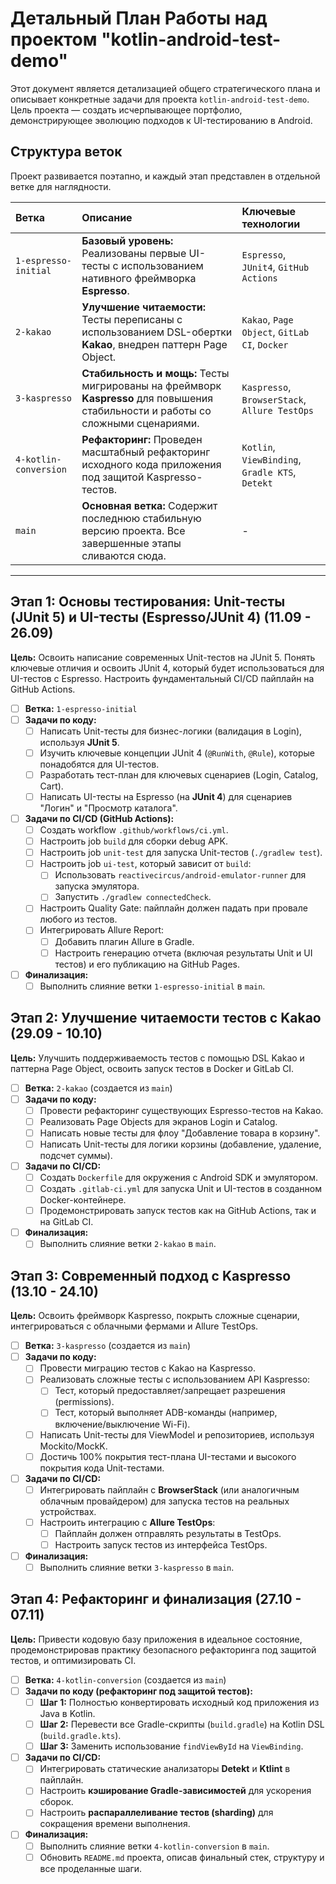# Детальный План Работы над проектом "kotlin-android-test-demo"

Этот документ является детализацией общего стратегического плана и описывает конкретные задачи для проекта `kotlin-android-test-demo`. Цель проекта — создать исчерпывающее портфолио, демонстрирующее эволюцию подходов к UI-тестированию в Android.

## Структура веток

Проект развивается поэтапно, и каждый этап представлен в отдельной ветке для наглядности.

| Ветка | Описание | Ключевые технологии |
| :--- | :--- | :--- |
| `1-espresso-initial` | **Базовый уровень:** Реализованы первые UI-тесты с использованием нативного фреймворка **Espresso**. | `Espresso`, `JUnit4`, `GitHub Actions` |
| `2-kakao` | **Улучшение читаемости:** Тесты переписаны с использованием DSL-обертки **Kakao**, внедрен паттерн Page Object. | `Kakao`, `Page Object`, `GitLab CI`, `Docker` |
| `3-kaspresso` | **Стабильность и мощь:** Тесты мигрированы на фреймворк **Kaspresso** для повышения стабильности и работы со сложными сценариями. | `Kaspresso`, `BrowserStack`, `Allure TestOps` |
| `4-kotlin-conversion` | **Рефакторинг:** Проведен масштабный рефакторинг исходного кода приложения под защитой Kaspresso-тестов. | `Kotlin`, `ViewBinding`, `Gradle KTS`, `Detekt` |
| `main` | **Основная ветка:** Содержит последнюю стабильную версию проекта. Все завершенные этапы сливаются сюда. | - |

---

## Этап 1: Основы тестирования: Unit-тесты (JUnit 5) и UI-тесты (Espresso/JUnit 4) (11.09 - 26.09)

**Цель:** Освоить написание современных Unit-тестов на JUnit 5. Понять ключевые отличия и освоить JUnit 4, который будет использоваться для UI-тестов с Espresso. Настроить фундаментальный CI/CD пайплайн на GitHub Actions.

*   [ ] **Ветка:** `1-espresso-initial`
*   [ ] **Задачи по коду:**
    *   [ ] Написать Unit-тесты для бизнес-логики (валидация в Login), используя **JUnit 5**.
    *   [ ] Изучить ключевые концепции JUnit 4 (`@RunWith`, `@Rule`), которые понадобятся для UI-тестов.
    *   [ ] Разработать тест-план для ключевых сценариев (Login, Catalog, Cart).
    *   [ ] Написать UI-тесты на Espresso (на **JUnit 4**) для сценариев "Логин" и "Просмотр каталога".
*   [ ] **Задачи по CI/CD (GitHub Actions):**
    *   [ ] Создать workflow `.github/workflows/ci.yml`.
    *   [ ] Настроить job `build` для сборки debug APK.
    *   [ ] Настроить job `unit-test` для запуска Unit-тестов (`./gradlew test`).
    *   [ ] Настроить job `ui-test`, который зависит от `build`:
        *   [ ] Использовать `reactivecircus/android-emulator-runner` для запуска эмулятора.
        *   [ ] Запустить `./gradlew connectedCheck`.
    *   [ ] Настроить Quality Gate: пайплайн должен падать при провале любого из тестов.
    *   [ ] Интегрировать Allure Report:
        *   [ ] Добавить плагин Allure в Gradle.
        *   [ ] Настроить генерацию отчета (включая результаты Unit и UI тестов) и его публикацию на GitHub Pages.
*   [ ] **Финализация:**
    *   [ ] Выполнить слияние ветки `1-espresso-initial` в `main`.

## Этап 2: Улучшение читаемости тестов с Kakao (29.09 - 10.10)

**Цель:** Улучшить поддерживаемость тестов с помощью DSL Kakao и паттерна Page Object, освоить запуск тестов в Docker и GitLab CI.

*   [ ] **Ветка:** `2-kakao` (создается из `main`)
*   [ ] **Задачи по коду:**
    *   [ ] Провести рефакторинг существующих Espresso-тестов на Kakao.
    *   [ ] Реализовать Page Objects для экранов Login и Catalog.
    *   [ ] Написать новые тесты для флоу "Добавление товара в корзину".
    *   [ ] Написать Unit-тесты для логики корзины (добавление, удаление, подсчет суммы).
*   [ ] **Задачи по CI/CD:**
    *   [ ] Создать `Dockerfile` для окружения с Android SDK и эмулятором.
    *   [ ] Создать `.gitlab-ci.yml` для запуска Unit и UI-тестов в созданном Docker-контейнере.
    *   [ ] Продемонстрировать запуск тестов как на GitHub Actions, так и на GitLab CI.
*   [ ] **Финализация:**
    *   [ ] Выполнить слияние ветки `2-kakao` в `main`.

## Этап 3: Современный подход с Kaspresso (13.10 - 24.10)

**Цель:** Освоить фреймворк Kaspresso, покрыть сложные сценарии, интегрироваться с облачными фермами и Allure TestOps.

*   [ ] **Ветка:** `3-kaspresso` (создается из `main`)
*   [ ] **Задачи по коду:**
    *   [ ] Провести миграцию тестов с Kakao на Kaspresso.
    *   [ ] Реализовать сложные тесты с использованием API Kaspresso:
        *   [ ] Тест, который предоставляет/запрещает разрешения (permissions).
        *   [ ] Тест, который выполняет ADB-команды (например, включение/выключение Wi-Fi).
    *   [ ] Написать Unit-тесты для ViewModel и репозиториев, используя Mockito/MockK.
    *   [ ] Достичь 100% покрытия тест-плана UI-тестами и высокого покрытия кода Unit-тестами.
*   [ ] **Задачи по CI/CD:**
    *   [ ] Интегрировать пайплайн с **BrowserStack** (или аналогичным облачным провайдером) для запуска тестов на реальных устройствах.
    *   [ ] Настроить интеграцию с **Allure TestOps**:
        *   [ ] Пайплайн должен отправлять результаты в TestOps.
        *   [ ] Настроить запуск тестов из интерфейса TestOps.
*   [ ] **Финализация:**
    *   [ ] Выполнить слияние ветки `3-kaspresso` в `main`.

## Этап 4: Рефакторинг и финализация (27.10 - 07.11)

**Цель:** Привести кодовую базу приложения в идеальное состояние, продемонстрировав практику безопасного рефакторинга под защитой тестов, и оптимизировать CI.

*   [ ] **Ветка:** `4-kotlin-conversion` (создается из `main`)
*   [ ] **Задачи по коду (рефакторинг под защитой тестов):**
    *   [ ] **Шаг 1:** Полностью конвертировать исходный код приложения из Java в Kotlin.
    *   [ ] **Шаг 2:** Перевести все Gradle-скрипты (`build.gradle`) на Kotlin DSL (`build.gradle.kts`).
    *   [ ] **Шаг 3:** Заменить использование `findViewById` на `ViewBinding`.
*   [ ] **Задачи по CI/CD:**
    *   [ ] Интегрировать статические анализаторы **Detekt** и **Ktlint** в пайплайн.
    *   [ ] Настроить **кэширование Gradle-зависимостей** для ускорения сборок.
    *   [ ] Настроить **распараллеливание тестов (sharding)** для сокращения времени выполнения.
*   [ ] **Финализация:**
    *   [ ] Выполнить слияние ветки `4-kotlin-conversion` в `main`.
    *   [ ] Обновить `README.md` проекта, описав финальный стек, структуру и все проделанные шаги.
